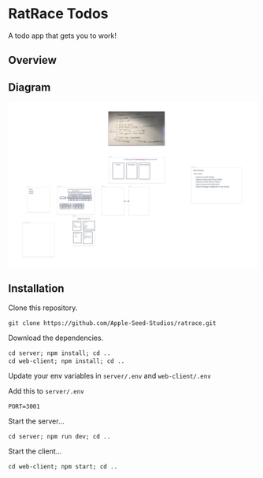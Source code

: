 # RatRace Todos

A todo app that gets you to work!

## Overview

## Diagram

![diagram](docs/images/whiteboard.png)

## Installation

Clone this repository.

    git clone https://github.com/Apple-Seed-Studios/ratrace.git

Download the dependencies.

    cd server; npm install; cd ..
    cd web-client; npm install; cd ..

Update your env variables in `server/.env` and `web-client/.env`

Add this to `server/.env`

    PORT=3001

Start the server...

    cd server; npm run dev; cd ..

Start the client...

    cd web-client; npm start; cd ..
